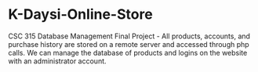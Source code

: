# K-Daysi-Online-Store
CSC 315 Database Management Final Project - All products, accounts, and purchase history are stored on a remote server and accessed through php calls. We can manage the database of products and logins on the website with an administrator account. 

